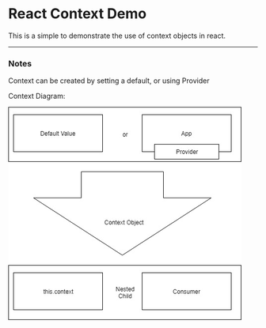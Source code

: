 # React Context Demo
This is a simple to demonstrate the use of context objects in react. 
___
### Notes

Context can be created by setting a default, or using Provider

Context Diagram:

![Context Diagram](https://github.com/slightlyoffbass/react-context-demo/blob/master/ContextDiagram.jpg?raw=true)